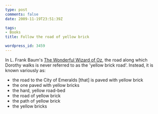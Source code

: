```yaml
---
type: post
comments: false
date: 2009-11-19T23:51:39Z

tags:
- Books
title: Follow the road of yellow brick

wordpress_id: 3459
---
```


In L. Frank Baum's [The Wonderful Wizard of Oz](http://en.wikipedia.org/wiki/The_Wonderful_Wizard_of_Oz), the road along which Dorothy walks is never referred to as the 'yellow brick road'. Instead, it is known variously as:

  * the road to the City of Emeralds [that] is paved with yellow brick
  * the one paved with yellow bricks
  * the hard, yellow road-bed
  * the road of yellow brick
  * the path of yellow brick
  * the yellow bricks



